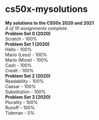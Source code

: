 # cs50x-mysolutions
**My solutions to the CS50x 2020 and 2021<br />**
_4 of 10 assignments complete. <br />_
**Problem Set 0 (2020) <br />**
Scratch - 100% <br />
**Problem Set 1 (2020) <br />**
Hello - 100% <br />
Mario (Less) - 100% <br />
Mario (More) - 100% <br />
Cash - 100% <br />
Credit - 100% <br />
**Problem Set 2 (2020) <br />**
Readability - 100% <br />
Caesar - 100% <br />
Substitution - 100% <br />
**Problem Set 3 (2020) <br />**
Plurality - 100% <br />
Runoff - 100% <br />
Tideman - 0% <br />



